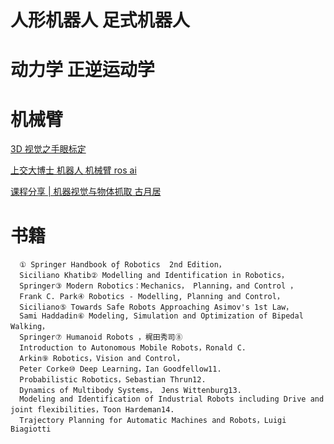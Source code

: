 # 人形机器人 足式机器人
# 动力学 正逆运动学
# 机械臂

[3D 视觉之手眼标定 ](https://mp.weixin.qq.com/s?__biz=MzA5MDE2MjQ0OQ==&mid=2652786821&idx=1&sn=297af3939075dbc926e6d785911104e9&chksm=8be524fbbc92aded68bacb1766df0a17127a96f22e1e39199f554b51511a1a9dae4a639810ef&mpshare=1&scene=1&srcid=1023DfPy7Uf0abGRRSDgJpy1&pass_ticket=GUYqMrcaykeEbRgrCw0aeD%2BfAzY39PVt%2Bi56mOUARZhCrsvWuLlkpUmDb3YAV5LN#rd)

[上交大博士 机器人 机械臂 ros ai](https://mp.weixin.qq.com/mp/homepage?__biz=MzA5MDE2MjQ0OQ==&hid=1&sn=47d7dfc323ce159a87d68d3e6d7fa09c&scene=18&devicetype=android-25&version=26070336&lang=zh_CN&nettype=WIFI&ascene=7&session_us=gh_e4a5e3dc2cde&pass_ticket=GUYqMrcaykeEbRgrCw0aeD%2BfAzY39PVt%2Bi56mOUARZhCrsvWuLlkpUmDb3YAV5LN&wx_header=1&scene=1)


[课程分享 | 机器视觉与物体抓取 古月居 ](https://mp.weixin.qq.com/s?__biz=MzIyMzkxODg0Mw==&mid=2247484445&idx=1&sn=8f10fb4ee78da414588ffabd3eb721a6&chksm=e817ab89df60229f5888a2ec660649d81f371f16f7eff60b982e78fea0a6fe1c0762bc433e15&mpshare=1&scene=1&srcid=1023JPEqq835Iu6CamiVpO2R&pass_ticket=GUYqMrcaykeEbRgrCw0aeD%2BfAzY39PVt%2Bi56mOUARZhCrsvWuLlkpUmDb3YAV5LN#rd)


# 书籍

      ① Springer Handbook oƒ Robotics  2nd Edition，
      Siciliano Khatib② Modelling and Identification in Robotics，
      Springer③ Modern Robotics：Mechanics， Planning，and Control ，
      Frank C. Park④ Robotics - Modelling, Planning and Control，
      Siciliano⑤ Towards Safe Robots Approaching Asimov's 1st Law，
      Sami Haddadin⑥ Modeling, Simulation and Optimization of Bipedal Walking，
      Springer⑦ Humanoid Robots ，梶田秀司⑧ 
      Introduction to Autonomous Mobile Robots，Ronald C.
      Arkin⑨ Robotics，Vision and Control，
      Peter Corke⑩ Deep Learning，Ian Goodfellow11.
      Probabilistic Robotics，Sebastian Thrun12. 
      Dynamics of Multibody Systems， Jens Wittenburg13. 
      Modeling and Identification of Industrial Robots including Drive and joint flexibilities，Toon Hardeman14. 
      Trajectory Planning for Automatic Machines and Robots，Luigi Biagiotti

